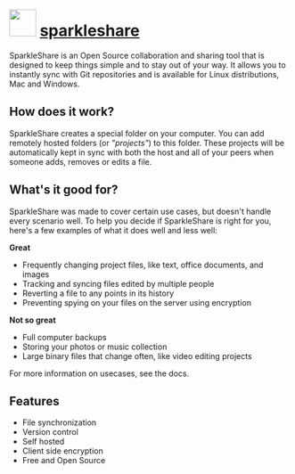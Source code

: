 ﻿# <img src="https://cdn.rawgit.com/chocolatey/chocolatey-coreteampackages/edba4a5849ff756e767cba86641bea97ff5721fe/icons/sparkleshare.png" width="48" height="48"/> [sparkleshare](https://chocolatey.org/packages/sparkleshare)


SparkleShare is an Open Source collaboration and sharing tool that is designed to keep things simple and to stay out of your way.
It allows you to instantly sync with Git repositories and is available for Linux distributions, Mac and Windows.

## How does it work?
SparkleShare creates a special folder on your computer.
You can add remotely hosted folders (or *"projects"*) to this folder.
These projects will be automatically kept in sync with both the host and all of your peers when someone adds, removes or edits a file.

## What's it good for?
SparkleShare was made to cover certain use cases, but doesn't handle every scenario well.
To help you decide if SparkleShare is right for you, here's a few examples of what it does well and less well:

**Great**
* Frequently changing project files, like text, office documents, and images
* Tracking and syncing files edited by multiple people
* Reverting a file to any points in its history
* Preventing spying on your files on the server using encryption

**Not so great**
* Full computer backups
* Storing your photos or music collection
* Large binary files that change often, like video editing projects

For more information on usecases, see the docs.

## Features
* File synchronization
* Version control
* Self hosted
* Client side encryption
* Free and Open Source

